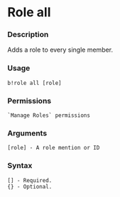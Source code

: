 # Role all

### **Description**

Adds a role to every single member.

### Usage

```
b!role all [role]
```

### Permissions

```
`Manage Roles` permissions
```

### Arguments

```
[role] - A role mention or ID
```

### Syntax

```
[] - Required.
{} - Optional.
```
